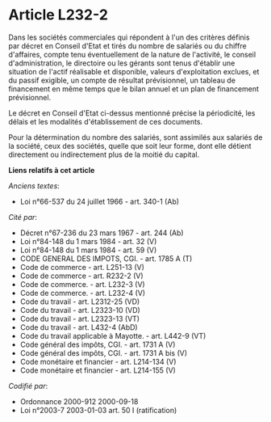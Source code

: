 # Article L232-2

Dans les sociétés commerciales qui répondent à l'un des critères définis par décret en Conseil d'Etat et tirés du nombre de
salariés ou du chiffre d'affaires, compte tenu éventuellement de la nature de l'activité, le conseil d'administration, le
directoire ou les gérants sont tenus d'établir une situation de l'actif réalisable et disponible, valeurs d'exploitation
exclues, et du passif exigible, un compte de résultat prévisionnel, un tableau de financement en même temps que le bilan
annuel et un plan de financement prévisionnel.

Le décret en Conseil d'Etat ci-dessus mentionné précise la périodicité, les délais et les modalités d'établissement de ces
documents.

Pour la détermination du nombre des salariés, sont assimilés aux salariés de la société, ceux des sociétés, quelle que soit
leur forme, dont elle détient directement ou indirectement plus de la moitié du capital.

**Liens relatifs à cet article**

_Anciens textes_:

  - Loi n°66-537 du 24 juillet 1966 - art. 340-1 (Ab)

_Cité par_:

  - Décret n°67-236 du 23 mars 1967 - art. 244 (Ab)
  - Loi n°84-148 du 1 mars 1984 - art. 32 (V)
  - Loi n°84-148 du 1 mars 1984 - art. 59 (V)
  - CODE GENERAL DES IMPOTS, CGI. - art. 1785 A (T)
  - Code de commerce - art. L251-13 (V)
  - Code de commerce - art. R232-2 (V)
  - Code de commerce. - art. L232-3 (V)
  - Code de commerce. - art. L232-4 (V)
  - Code du travail - art. L2312-25 (VD)
  - Code du travail - art. L2323-10 (VD)
  - Code du travail - art. L2323-13 (VT)
  - Code du travail - art. L432-4 (AbD)
  - Code du travail applicable à Mayotte. - art. L442-9 (VT)
  - Code général des impôts, CGI. - art. 1731 A (V)
  - Code général des impôts, CGI. - art. 1731 A bis (V)
  - Code monétaire et financier - art. L214-134 (V)
  - Code monétaire et financier - art. L214-155 (V)

_Codifié par_:

  - Ordonnance 2000-912 2000-09-18
  - Loi n°2003-7 2003-01-03 art. 50 I (ratification)

